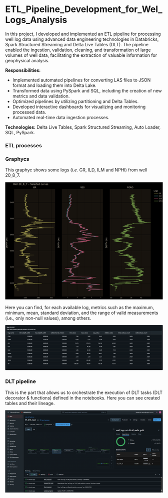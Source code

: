 # ETL_Pipeline_Development_for_Wel_Logs_Analysis
In this project, I developed and implemented an ETL pipeline for processing well log data using advanced data engineering technologies in Databricks, Spark Structured Streaming and Delta Live Tables (DLT). The pipeline enabled the ingestion, validation, cleaning, and transformation of large volumes of well data, facilitating the extraction of valuable information for geophysical analysis.

**Responsibilities:**
- Implemented automated pipelines for converting LAS files to JSON format and loading them into Delta Lake.
- Transformed data using PySpark and SQL, including the creation of new metrics and data validation.
- Optimized pipelines by utilizing partitioning and Delta Tables.
- Developed interactive dashboards for visualizing and monitoring processed data.
- Automated real-time data ingestion processes.

**Technologies:** Delta Live Tables, Spark Structured Streaming, Auto Loader, SQL, PySpark.

### ETL processes

### Graphycs

This graphyc shows some logs (*i.e.* GR, ILD, ILM and NPHI) from well 20_8_7.

 ![alt text](https://github.com/Rogelio-Bustamante/ETL_Pipeline_Development_for-Wel_Logs_Analysis/blob/main/Selected_Curves.png)

Here you can find, for each available log, metrics such as the maximum, minimum, mean, standard deviation, and the range of valid measurements (i.e., only non-null values), among others.
 
 ![alt text](https://github.com/Rogelio-Bustamante/ETL_Pipeline_Development_for-Wel_Logs_Analysis/blob/main/Statistics.png)

### DLT pipeline
 
This is the part that allows us to orchestrate the execution of DLT tasks (DLT decorator & functions) defined in the notebooks. Here you can see created tables and their lineage.

 ![alt text](https://raw.githubusercontent.com/Rogelio-Bustamante/ETL_Pipeline_Development_for-Wel_Logs_Analysis/refs/heads/main/DTL_pipeline.png)
